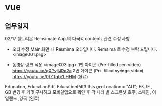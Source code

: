 # vue

## 업무일지

02/17
셀트리온 Remsimate App.의 다국적 contents 관련 수정 사항 
 
- 오타 수정
      Main 화면 내 Resmima 오타입니다. Remsima 로 수정 부탁 드립니다. 
                     <image001.png>
 
- 동영상 링크 적용
                     <image003.jpg> 
 1번 아이콘 (Pre-filled pen video)
 https://youtu.be/q0PvjlJDc2c
 2번 아이콘 (Pre-filled syringe video)
 https://youtu.be/0tZTqbZLHHM
  (완료)

Education, EducationPdf, EducationPdf3 
this.geoLocation = "AU";
ES,  IE , GB
변경 후 커밋,푸시하고 모바일앱으로 확인 후 
각 나라 별 스크린샷 
호주, 스페인, 아일랜드 ,영국
(완료) 
